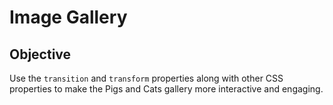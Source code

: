 # Image Gallery

## Objective
Use the `transition` and `transform` properties along with other CSS properties to make the Pigs and Cats gallery more interactive and engaging.  
